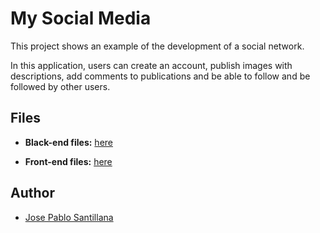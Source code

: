 # My Social Media

This project shows an example of the development of a social network.

In this application, users can create an account, publish images with descriptions, add comments to publications and be able to follow and be followed by other users.

## Files

- **Black-end files:** [here](./service "service")

- **Front-end files:** [here](./socialpage "service")

## Author

- [Jose Pablo Santillana](https://github.com/PabloSan1997 "Perfil")